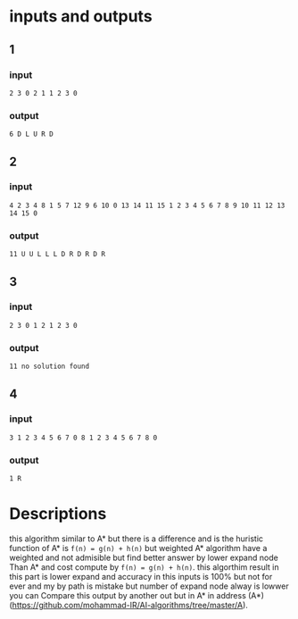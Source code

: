 # inputs and outputs
## 1 
### input
``
2
3 0 2 1
1 2 3 0
``
### output
``
6
D L U R D
``
## 2
### input
``
4
2 3 4 8 1 5 7 12 9 6 10 0 13 14 11 15
1 2 3 4 5 6 7 8 9 10 11 12 13 14 15 0
``
### output
``
11
U U L L L D R D R D R
``

## 3
### input
``
2
3 0 1 2
1 2 3 0
``
### output
``
11
no solution found
``

## 4
### input
``
3
1 2 3 4 5 6 7 0 8
1 2 3 4 5 6 7 8 0
``
### output
``
1
R
``

# Descriptions
this algorithm similar to A* but there is a difference and is 
the huristic function of A* is `f(n) = g(n) + h(n)` 
but weighted A* algorithm have a weighted and not admisible but find 
better answer by lower expand node Than A* and cost compute by  `f(n) = g(n) + h(n)`.
this algorthim result in this part is lower expand and accuracy in this inputs is 100% but not for ever and my by path is mistake but number of expand node alway is lowwer 
you can Compare this output  by another out but in A* 
in address (A*)(https://github.com/mohammad-IR/AI-algorithms/tree/master/A).


